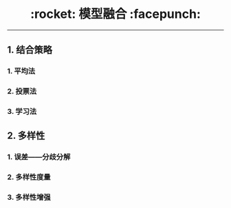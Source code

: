 <h1 align = "center">:rocket: 模型融合 :facepunch:</h1>

---
## 1. 结合策略
### 1. 平均法
### 2. 投票法
### 3. 学习法

## 2. 多样性
### 1. 误差——分歧分解
### 2. 多样性度量
### 3. 多样性增强


